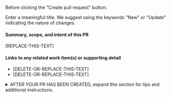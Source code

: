 Before clicking the "Create pull request" button:

Enter a meaningful title. We suggest using the keywords "New" or "Update" indicating the nature of changes.

#### Summary, scope, and intent of this PR

[REPLACE-THIS-TEXT]

#### Links to any related work item(s) or supporting detail

- [DELETE-OR-REPLACE-THIS-TEXT]
- [DELETE-OR-REPLACE-THIS-TEXT]

  







































































<details><summary>AFTER YOUR PR HAS BEEN CREATED, expand this section for tips and additional instructions.</summary>
These are common guidelines for contributions across the repos managed by the Azure patterns & practices (PnP) content team. Some repositories may have additional specific requirements that are not listed here.   

## Guidance for all contributors  
  
| Topic | Guidance |
| ----------| ------------ |
| **Draft PR** | If your PR will be a work-in-progress for more than a day or two, select the **Convert to draft** link in the upper right of the page (under **Reviewers**) to change it to a draft. For future reference, you can also do this using the **Create pull request** button drop-down during PR creation. | 
| **ms.date metadata** | <ul><li>Don't update an article's "ms.date" metadata property unless you've done a **full freshness review** of the content. A full freshness review includes changes required to correct or improve the **full** technical accuracy of the article.</li><li>Don't update "ms.date" if you're doing targeted changes to improve non-technical aspects of the article, such as editorial quality, art improvements, article template alignment, etc.</li><li>If you've changed any "ms.date" properties for work that wasn't part of full review for freshness, please reset them to their previous value.</li></ul> | 
| **Placement and linking** | If you're creating a new article or articles, include updates to the related TOC.yml file to propose where the article(s) should be placed. Also consider other places within the document set where it would be beneficial to cross-reference and link to your new article(s). | 
| **PR build** | After you open your PR, and for each successive commit that you push to your branch, the publishing platform will run validation on the files in your pull request. A summary of the build results for each file will be inserted inline into your pull request, which includes any build suggestions/warnings/errors. PRs cannot be merged until all build errors and most warnings are resolved. |
| **Publishing** | Following a successful merge, most repos publish to the live site about once per (business) day. |
| **Additional resources** | <ul><li>[learn.microsoft.com contributor guide](https://review.learn.microsoft.com/help/contribute/?branch=main)</li></ul>
  
## Additional guidance for private repos and internal contributors  

| Topic | Guidance | 
| ----------| ------------ | 
| **PR size** | If your PR is more than ~5 lines of changes, or you'd like for the changes to go through editorial or larger review, open a contribution request at <https://aka.ms/contribution> and include a link to the PR in response #8. Once it's processed, you'll be notified of the next steps.  |
| **PR title prefix** | Select the **Edit** button to the right of the PR title if you need to revise it. The following prefixes are reserved for specific contribution types:<br/><br/><ul><li>**[Quality Check]** - maintenance work related to content quality (edit passes, art improvements, template alignment)</li><li>**[LinkFix]** - recurring/adhoc PRs to correct link URLs</li><li>**[Pipeline]** - new/updated contributor success pipeline content</li><li>**[WIP]** - a work-in-progress draft requiring several days/weeks</li></ul> |
| **PR preview** | Following successful build of your PR, publishable files will also include **Preview URL** links to staged previews of your new/updated articles. Be sure to review these for verification of your intended contributions, or to send to other internal contributors for review. |
| **PR sign-off (public repo)** | If an article you own is updated in a public repo PR, you are responsible for sign-off. You will be automatically notified via email. The PR will not be merged until you've had a chance to review and sign-off. |
| **PR sign-off (private repo)** | After you've completed your proposed changes, addressed build warnings, and completed all review work, you can begin the sign-off process for review and merge:<br/><br/><ol><li>If your PR is in draft mode, remove "[WIP]" from the title and select **Ready for review** button at the bottom of the PR.</li><li>Enter "#sign-off" in a new comment. This comment indicates that **you're confident the work meets or exceeds Microsoft's standards for publication**, and will trigger the review process.</li><li>Your PR may be selected for initial review by the PnP content team. Following PnP review, you may receive questions or requests for additional changes. You should have initial feedback from PnP review within a few business days. If you have an urgent request or need to contact the team, please mention `@MicrosoftDocs/patterns-and-practices-team-pr-reviewers` in your PR and someone will get back to you. After the Azure patterns & practices content review is complete, a `PnP #sign-off` will be added.</li><li>Final review/merge is done by the PR review team. The PR team may also respond with feedback, categorized as "Blocking" (requires action from you), or "Non-blocking" (to be addressed in a future PR).</li></ol> |
| **Additional resources** | <ul><li>[learn.microsoft.com internal contributor guide](https://review.learn.microsoft.com/help/contribute/?branch=main)</li><li>Authoring templates: [architecture-center-pr](https://review.learn.microsoft.com/help/contribute/architecture-center/templates/sample-solution-templates?branch=main), [well-architected-pr](https://review.learn.microsoft.com/help/contribute/global-waf-template?branch=main)</li><li>To contact the Azure patterns & practices team use [e-mail](mailto:cact-pr-reviewers@microsoft.com?subject=Help%20with%20pull%20request), or @mention our GitHub team in your PR comments using: `@MicrosoftDocs/patterns-and-practices-team-pr-reviewers`</li></ul>
</details>

